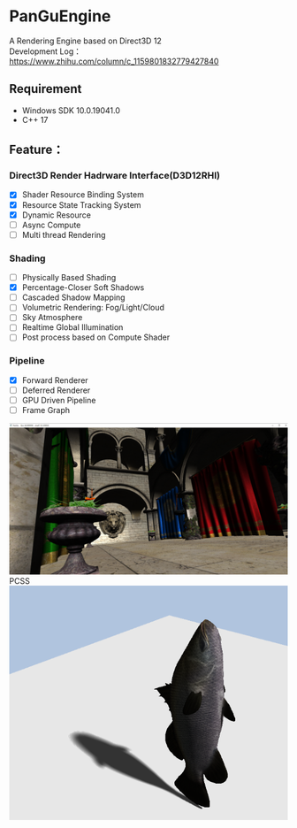 # PanGuEngine
A Rendering Engine based on Direct3D 12 <br>
Development Log：https://www.zhihu.com/column/c_1159801832779427840
## Requirement
- Windows SDK 10.0.19041.0
- C++ 17
## Feature：<br>

### Direct3D Render Hadrware Interface(D3D12RHI)
- [x] Shader Resource Binding System<br>
- [x] Resource State Tracking System<br>
- [x] Dynamic Resource
- [ ] Async Compute
- [ ] Multi thread Rendering<br>

### Shading
- [ ] Physically Based Shading<br>
- [x] Percentage-Closer Soft Shadows<br>
- [ ] Cascaded Shadow Mapping
- [ ] Volumetric Rendering: Fog/Light/Cloud
- [ ] Sky Atmosphere
- [ ] Realtime Global Illumination
- [ ] Post process based on Compute Shader

### Pipeline
- [x] Forward Renderer<br>
- [ ] Deferred Renderer<br>
- [ ] GPU Driven Pipeline<br>
- [ ] Frame Graph<br>

![image](screenshot0.png)
PCSS<br>
![image](PCSS.png)

